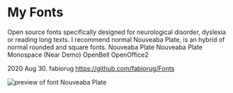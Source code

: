 # My Fonts 
Open source fonts specifically designed for neurological disorder, dyslexia or reading long texts. I recommend normal Nouveaba Plate, is an hybrid of normal rounded and square fonts.
Nouveaba Plate
Nouveaba Plate Monospace (Near Demo)
OpenBell
OpenOffice2


2020 Aug 30. fabiorug
https://github.com/fabiorug/Fonts

![preview of font Nouveaba Plate](https://i.imgur.com/nD0qGqC.png)
